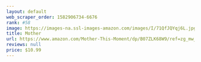 ```yaml
---
layout: default 
﻿web_scraper_order: 1582906734-6676
rank: #58
image: https://images-na.ssl-images-amazon.com/images/I/71QfJQYqj6L.jpg
title: Mother
url: https://www.amazon.com/Mother-This-Moment/dp/B07ZLK68W9/ref=zg_mw_music_58?_encoding=UTF8&psc=1&refRID=X8V12YXMQG7N6EH1X8Q3
reviews: null
price: $10.99 
---
```

